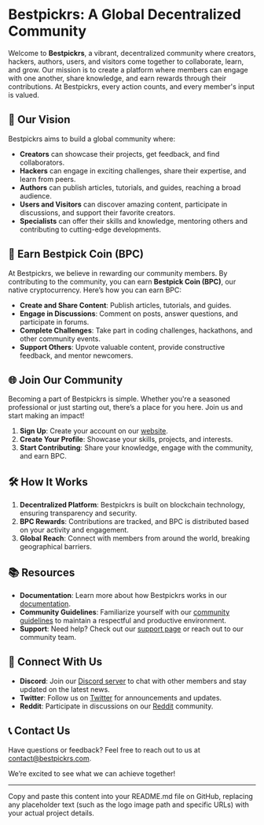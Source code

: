 # Bestpickrs: A Global Decentralized Community

Welcome to **Bestpickrs**, a vibrant, decentralized community where creators, hackers, authors, users, and visitors come together to collaborate, learn, and grow. Our mission is to create a platform where members can engage with one another, share knowledge, and earn rewards through their contributions. At Bestpickrs, every action counts, and every member's input is valued.

## 🚀 Our Vision

Bestpickrs aims to build a global community where:

- **Creators** can showcase their projects, get feedback, and find collaborators.
- **Hackers** can engage in exciting challenges, share their expertise, and learn from peers.
- **Authors** can publish articles, tutorials, and guides, reaching a broad audience.
- **Users and Visitors** can discover amazing content, participate in discussions, and support their favorite creators.
- **Specialists** can offer their skills and knowledge, mentoring others and contributing to cutting-edge developments.

## 🎁 Earn Bestpick Coin (BPC)

At Bestpickrs, we believe in rewarding our community members. By contributing to the community, you can earn **Bestpick Coin (BPC)**, our native cryptocurrency. Here’s how you can earn BPC:

- **Create and Share Content**: Publish articles, tutorials, and guides.
- **Engage in Discussions**: Comment on posts, answer questions, and participate in forums.
- **Complete Challenges**: Take part in coding challenges, hackathons, and other community events.
- **Support Others**: Upvote valuable content, provide constructive feedback, and mentor newcomers.

## 🌐 Join Our Community

Becoming a part of Bestpickrs is simple. Whether you're a seasoned professional or just starting out, there’s a place for you here. Join us and start making an impact!

1. **Sign Up**: Create your account on our [website](https://bestpickrs.com).
2. **Create Your Profile**: Showcase your skills, projects, and interests.
3. **Start Contributing**: Share your knowledge, engage with the community, and earn BPC.

## 🛠️ How It Works

1. **Decentralized Platform**: Bestpickrs is built on blockchain technology, ensuring transparency and security.
2. **BPC Rewards**: Contributions are tracked, and BPC is distributed based on your activity and engagement.
3. **Global Reach**: Connect with members from around the world, breaking geographical barriers.

## 📚 Resources

- **Documentation**: Learn more about how Bestpickrs works in our [documentation](https://bestpickrs.com/docs).
- **Community Guidelines**: Familiarize yourself with our [community guidelines](https://bestpickrs.com/guidelines) to maintain a respectful and productive environment.
- **Support**: Need help? Check out our [support page](https://bestpickrs.com/support) or reach out to our community team.

## 👥 Connect With Us

- **Discord**: Join our [Discord server](https://discord.gg/bestpickrs) to chat with other members and stay updated on the latest news.
- **Twitter**: Follow us on [Twitter](https://twitter.com/bestpickrs) for announcements and updates.
- **Reddit**: Participate in discussions on our [Reddit](https://reddit.com/r/bestpickrs) community.

## 📞 Contact Us

Have questions or feedback? Feel free to reach out to us at [contact@bestpickrs.com](mailto:contact@bestpickrs.com).

We’re excited to see what we can achieve together!

---

Copy and paste this content into your README.md file on GitHub, replacing any placeholder text (such as the logo image path and specific URLs) with your actual project details.
